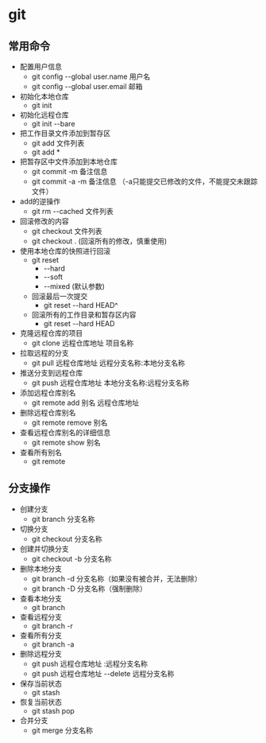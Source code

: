 ﻿# git
## 常用命令
- 配置用户信息
    + git config --global user.name 用户名
    + git config --global user.email 邮箱
- 初始化本地仓库
    + git init
- 初始化远程仓库
    + git init --bare
- 把工作目录文件添加到暂存区
    + git add 文件列表
    + git add *
- 把暂存区中文件添加到本地仓库
    + git commit -m 备注信息
    + git commit -a -m 备注信息 （-a只能提交已修改的文件，不能提交未跟踪文件）
- add的逆操作
    + git rm --cached 文件列表
- 回滚修改的内容
    + git checkout 文件列表
    + git checkout . (回滚所有的修改，慎重使用)
- 使用本地仓库的快照进行回滚
    + git reset
        * --hard
        * --soft
        * --mixed (默认参数)
    * 回滚最后一次提交
        - git reset --hard HEAD^
    * 回滚所有的工作目录和暂存区内容
        - git reset --hard HEAD
- 克隆远程仓库的项目
    + git clone 远程仓库地址 项目名称
- 拉取远程的分支
    + git pull 远程仓库地址 远程分支名称:本地分支名称
- 推送分支到远程仓库
    + git push 远程仓库地址 本地分支名称:远程分支名称
- 添加远程仓库别名
    + git remote add 别名 远程仓库地址
- 删除远程仓库别名
    + git remote remove 别名
- 查看远程仓库别名的详细信息
    + git remote show 别名
- 查看所有别名
    + git remote

## 分支操作
- 创建分支
    + git branch 分支名称
- 切换分支
    + git checkout 分支名称
- 创建并切换分支
    + git checkout -b 分支名称
- 删除本地分支
    + git branch -d 分支名称（如果没有被合并，无法删除）
    + git branch -D 分支名称（强制删除）
- 查看本地分支
    + git branch
- 查看远程分支
    + git branch -r
- 查看所有分支
    + git branch -a
- 删除远程分支
    + git push 远程仓库地址 :远程分支名称
    + git push 远程仓库地址 --delete 远程分支名称
-  保存当前状态
    +  git stash
- 恢复当前状态
    + git stash pop
- 合并分支
    + git merge 分支名称